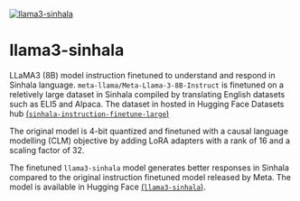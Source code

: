 [![llama3-sinhala](https://img.shields.io/badge/llama3--sinhala-huggingface-orange)](https://huggingface.co/ihalage/llama3-sinhala)

# llama3-sinhala

LLaMA3 (8B) model instruction finetuned to understand and respond in Sinhala language. `meta-llama/Meta-Llama-3-8B-Instruct` is finetuned on a reletively large dataset in
Sinhala compiled by translating English datasets such as ELI5 and Alpaca. The dataset in hosted in Hugging Face Datasets hub [(`sinhala-instruction-finetune-large`)](https://huggingface.co/datasets/ihalage/sinhala-instruction-finetune-large)

The original model is 4-bit quantized and finetuned with a causal language modelling (CLM) objective by adding LoRA adapters with a rank of 16 and a scaling factor of 32.

The finetuned `llama3-sinhala` model generates better responses in Sinhala compared to the original instruction finetuned model released by Meta. The model is available in Hugging Face [(`llama3-sinhala`)](https://huggingface.co/ihalage/llama3-sinhala).
